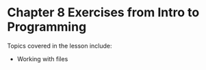 # Chapter 8 Exercises from Intro to Programming

Topics covered in the lesson include:
* Working with files
